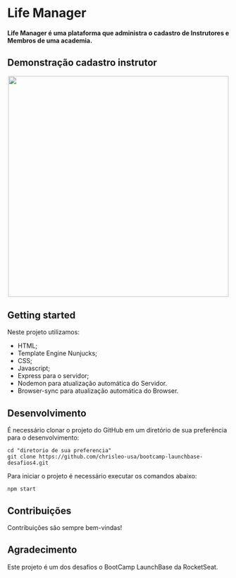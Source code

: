 # Life Manager

#### Life Manager é uma plataforma que administra o cadastro de Instrutores e Membros de uma academia. 


## Demonstração cadastro instrutor
<p align="center">
  <img width="500" height="500" src="https://raw.githubusercontent.com/chrisleo-usa/Gifs/master/academyControl/academyControl.gif?token=AMKT7JMOT2OVWZCU4432CIC7G7RRK">
</p>

## Getting started

Neste projeto utilizamos:

* HTML;
* Template Engine Nunjucks;
* CSS;
* Javascript;
* Express para o servidor;
* Nodemon para atualização automática do Servidor. 
* Browser-sync para atualização automática do Browser. 


## Desenvolvimento

É necessário clonar o projeto do GitHub em um diretório de sua preferência para o desenvolvimento:
```shell
cd "diretorio de sua preferencia"
git clone https://github.com/chrisleo-usa/bootcamp-launchbase-desafios4.git
```

Para iniciar o projeto é necessário executar os comandos abaixo:
```shell
npm start
```

## Contribuições

Contribuições são sempre bem-vindas!

## Agradecimento

Este projeto é um dos desafios o BootCamp LaunchBase da RocketSeat.
